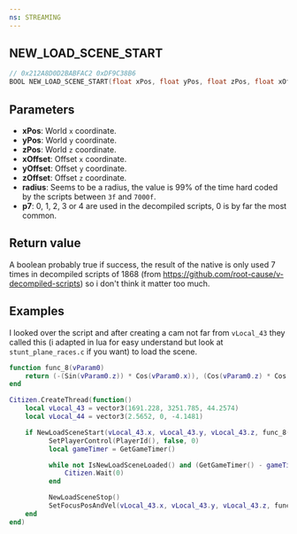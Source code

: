 ```yaml
---
ns: STREAMING
---
```

## NEW_LOAD_SCENE_START

```c
// 0x212A8D0D2BABFAC2 0xDF9C38B6
BOOL NEW_LOAD_SCENE_START(float xPos, float yPos, float zPos, float xOffset, float yOffset, float zOffset, float radius, integer p7);
```


## Parameters
* **xPos**: World `x` coordinate.
* **yPos**: World `y` coordinate.
* **zPos**: World `z` coordinate.
* **xOffset**: Offset `x` coordinate.
* **yOffset**: Offset `y` coordinate.
* **zOffset**: Offset `z` coordinate.
* **radius**: Seems to be a radius, the value is 99% of the time hard coded by the scripts between `3f` and `7000f`.
* **p7**: 0, 1, 2, 3 or 4 are used in the decompiled scripts, 0 is by far the most common.

## Return value
A boolean probably true if success, the result of the native is only used 7 times in decompiled scripts of 1868 (from https://github.com/root-cause/v-decompiled-scripts) so i don't think it matter too much.

## Examples
I looked over the script and after creating a cam not far from `vLocal_43` they called this (i adapted in lua for easy understand but look at `stunt_plane_races.c` if you want) to load the scene.
```lua
function func_8(vParam0)
    return (-(Sin(vParam0.z)) * Cos(vParam0.x)), (Cos(vParam0.z) * Cos(vParam0.x)), Sin(vParam0.x)
end

Citizen.CreateThread(function()
    local vLocal_43 = vector3(1691.228, 3251.785, 44.2574)
    local vLocal_44 = vector3(2.5652, 0, -4.1481)

    if NewLoadSceneStart(vLocal_43.x, vLocal_43.y, vLocal_43.z, func_8(vLocal_44), 4500.0, 0)) then
          SetPlayerControl(PlayerId(), false, 0)
          local gameTimer = GetGameTimer()

          while not IsNewLoadSceneLoaded() and (GetGameTimer() - gameTimer < 20) do
              Citizen.Wait(0)
          end

          NewLoadSceneStop()
          SetFocusPosAndVel(vLocal_43.x, vLocal_43.y, vLocal_43.z, func_8(vLocal_44))
    end
end)
```

